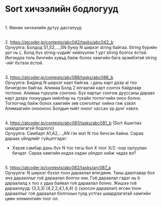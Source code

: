 # Sort хичээлийн бодлогууд

<br>1. Өмнөх хичээлийн дутуу дасгалууд

<br>2. https://atcoder.jp/contests/abc042/tasks/abc042_b
<br/>Орчуулга: Болдод S1,S2,...,SN буюу N ширхэг string байгаа. String бүрийн урт нь L. Болд бүх string-үүдийг нийлүүлэн 1 урт string болгох ёстой. Ингэхдээ толь бичгийн хувьд байж болох хамгийн бага эрэмбэтэй string -ийг бүтээх ёстой. 

<br>3. https://atcoder.jp/contests/abc088/tasks/abc088_b
<br/>Орчуулга: Бидэнд N ширхэг карт байгаа. i дахь карт дээр ai тоо бичигдсэн байгаа. Алимаа Болд 2 ялгаатай карт сонгох байдлаар тоглоно. Алимаа түрүүлж сонгоно. Бүх картыг сонгож дууссаны дараах карт дээрх тоонуудын нийлбэр нь тухайн тоглогчийн оноо болно. Тоглогчид байж болох хамгийн зөв сонголтыг хийнэ гэж үзвэл Алимаагийн онооноос Болдын нийт оноог хассан үр дүнг хэвлэ.

<br>4. https://atcoder.jp/contests/abc081/tasks/abc081_b (Sort Ашиглах шаардлагагүй бодлого)
<br/>Орчуулга: Самбарт A1,A2,...,AN гэх мэт N тоо бичсэн байна. Сараа дараах үйлдлийг гүйцэтгэдэг:
 - Хэрэв самбар дахь бүх N тоо тэгш бол X тоог X/2 -оор орлуулан бичдэг.
 Сараа хамгийн ихдээ хэдэн үйлдэл хийж чадах вэ?

<br>5. https://atcoder.jp/contests/abc082/tasks/arc087_a
<br/>Орчуулга: N ширхэг бүхэл тоон дараалал өгөгдөнө. Таны даалгавар бол энэ дарааллыг гоё дараалал болгох юм. Гоё дараалал гэдэг нь b дараалалд x тоо x удаа байвал гоё дараалал болно. Жишээ гоё дарааллууд: (3,3,3) (4,2,2,4,1,4,4) () (хоосон дараалал) өгсөн тоон дарааллыг гоё дараалал болгохын тулд устгах шаардлагатай хамгийн цөөн элементийн тоог ол.




<!-- <br>2. https://www.spoj.com/HOME/problems/A1910A/ -->
<!-- <br>2. https://www.spoj.com/HOME/problems/AO101/
<br>3. https://www.spoj.com/HOME/problems/AO102/

<br>2. https://www.spoj.com/HOME/problems/A2210A/
<br>3. https://www.spoj.com/HOME/problems/A2210B/

<br>2. https://www.spoj.com/HOME/problems/A2310A/
<br>3. https://www.spoj.com/HOME/problems/A2310B/

<br>2. https://www.spoj.com/HOME/problems/A1910B/
<br>3. https://www.spoj.com/HOME/problems/A1910C/

<br>2. https://www.spoj.com/HOME/problems/A201810B/
<br>3. https://www.spoj.com/HOME/problems/A201810C/

<br>2. https://www.spoj.com/HOME/problems/A2210C/
<br>3. https://www.spoj.com/HOME/problems/A2310C/ -->






